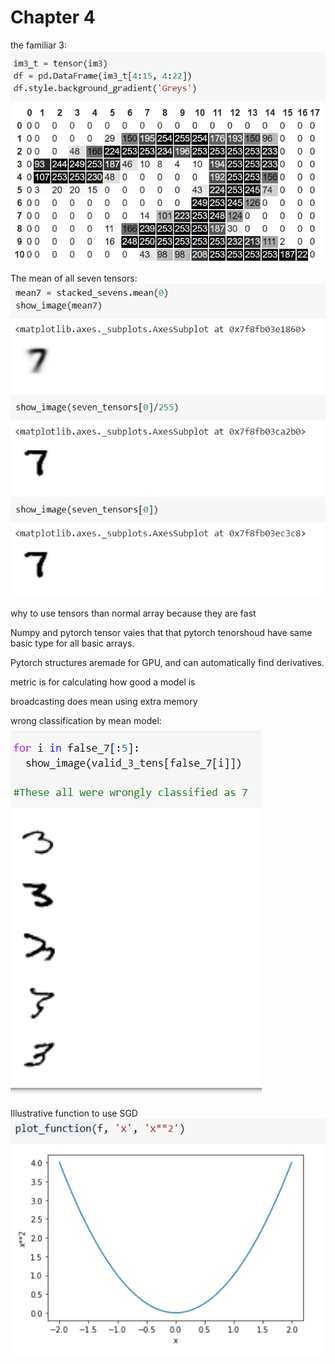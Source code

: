 # Chapter 4

the familiar 3:
![](rthree.png)

The mean of all seven tensors:
![](rmean.png)

why to use tensors than normal array because they are fast

Numpy and pytorch tensor vaies that that pytorch tenorshoud have same basic type for all basic arrays.

Pytorch structures aremade for GPU, and can automatically find derivatives.

metric is for calculating how good a model is

broadcasting does mean using extra memory

wrong classification by mean model:
![](rwrong.png)

Illustrative function to use SGD
![](rillus.png)
